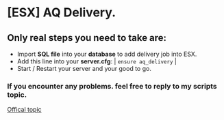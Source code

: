 # [ESX] AQ Delivery.

## Only real steps you need to take are:

- Import **SQL file** into your **database** to add delivery job into ESX.
- Add this line into your **server.cfg**: | `ensure aq_delivery` |
- Start / Restart your server and your good to go.

### If you encounter any problems. feel free to reply to my scripts topic.

[Offical topic]()
